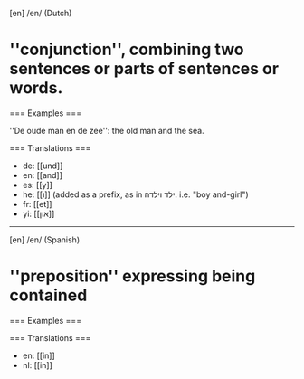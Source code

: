 [en] /en/ (Dutch) 

# ''conjunction'', combining two sentences or parts of sentences or words.

=== Examples ===

''De oude man en de zee'': the old man and the sea.

=== Translations ===

* de: [[und]]
* en: [[and]]
* es: [[y]]
* he: [[ו]] (added as a prefix, as in  ילד וילדה. i.e. "boy and-girl")
* fr: [[et]]
* yi: [[און]]

----

[en] /en/ (Spanish) 

# ''preposition'' expressing being contained

=== Examples ===



=== Translations ===

* en: [[in]]
* nl: [[in]]